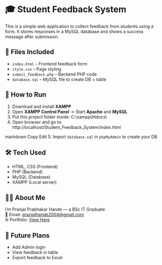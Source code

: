 # 🎓 Student Feedback System

This is a simple web application to collect feedback from students using a form. It stores responses in a MySQL database and shows a success message after submission.

## 📁 Files Included

- `index.html` – Frontend feedback form  
- `style.css` – Page styling  
- `submit_feedback.php` – Backend PHP code  
- `database.sql` – MySQL file to create DB + table  

## 🔧 How to Run

1. Download and install **XAMPP**
2. Open **XAMPP Control Panel** → Start **Apache** and **MySQL**
3. Put this project folder inside:
C:\xampp\htdocs\
4. Open browser and go to:
http://localhost/Student_Feedback_System/index.html

markdown
Copy
Edit
5. Import `database.sql` in `phpMyAdmin` to create your DB

## 🛠 Tech Used

- HTML, CSS (Frontend)
- PHP (Backend)
- MySQL (Database)
- XAMPP (Local server)

## 👩‍💻 About Me

I’m Pranjal Prabhakar Hande — a BSc IT Graduate  
📧 Email: pranjalhande2004@gmail.com  
🌐 Portfolio: [View Here](https://pranjalhande777.github.io/portfolio/)

## 📌 Future Plans

- Add Admin login
- View feedback in table
- Export feedback to Excel
